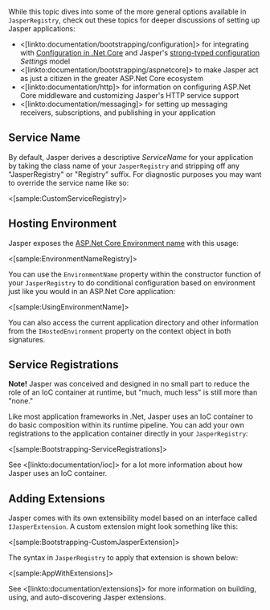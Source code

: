<!--title:Configuring Jasper Applications-->

While this topic dives into some of the more general options available in `JasperRegistry`, check out these topics for deeper
discussions of setting up Jasper applications:

* <[linkto:documentation/bootstrapping/configuration]> for integrating with [Configuration in .Net Core](https://docs.microsoft.com/en-us/aspnet/core/fundamentals/configuration) and Jasper's [strong-typed configuration](https://jeremydmiller.com/2014/11/07/strong_typed_configuration/) *Settings* model
* <[linkto:documentation/bootstrapping/aspnetcore]> to make Jasper act as just a citizen in the greater ASP.Net Core ecosystem
* <[linkto:documentation/http]> for information on configuring ASP.Net Core middleware and customizing Jasper's HTTP service support
* <[linkto:documentation/messaging]> for setting up messaging receivers, subscriptions, and publishing in your application

## Service Name

By default, Jasper derives a descriptive _ServiceName_ for your application by taking the class name of your `JasperRegistry` and stripping off
any "JasperRegistry" or "Registry" suffix. For diagnostic purposes you may want to override the service name like so:

<[sample:CustomServiceRegistry]>


## Hosting Environment

Jasper exposes the [ASP.Net Core Environment name](https://docs.microsoft.com/en-us/aspnet/core/fundamentals/environments) with this usage:

<[sample:EnvironmentNameRegistry]>

You can use the `EnvironmentName` property within the constructor function of your `JasperRegistry` to do conditional configuration based on environment just like you would in an ASP.Net Core application:

<[sample:UsingEnvironmentName]>

You can also access the current application directory and other information from the `IHostedEnvironment` property on the context object in both signatures.

## Service Registrations

<div class="alert alert-info"><b>Note!</b> Jasper was conceived and designed in no small part to reduce the role of an IoC container at runtime, but "much, much less" is still more than "none." </div>

Like most application frameworks in .Net, Jasper uses an IoC container to do basic composition within its runtime pipeline. You can add your own registrations to the application container directly in your `JasperRegistry`:

<[sample:Bootstrapping-ServiceRegistrations]>

See <[linkto:documentation/ioc]> for a lot more information about how Jasper uses an IoC container.

## Adding Extensions

Jasper comes with its own extensibility model based on an interface called `IJasperExtension`. A custom extension
might look something like this:

<[sample:Bootstrapping-CustomJasperExtension]>

The syntax in `JasperRegistry` to apply that extension is shown below:

<[sample:AppWithExtensions]>

See <[linkto:documentation/extensions]> for more information on building, using, and auto-discovering Jasper extensions.







